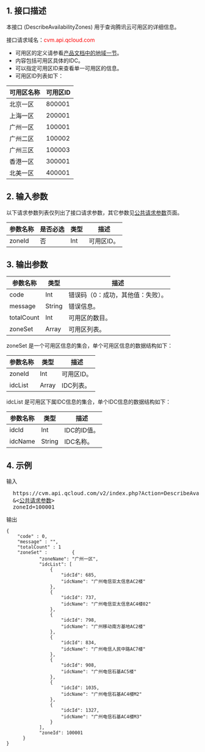 ## 1. 接口描述
本接口 (DescribeAvailabilityZones) 用于查询腾讯云可用区的详细信息。

接口请求域名：<font style="color:red">cvm.api.qcloud.com</font>

* 可用区的定义请参看[产品文档中的地域一节](https://www.qcloud.com/doc/product/213/497#2.-.E5.8F.AF.E7.94.A8.E5.8C.BA)。
* 内容包括可用区具体的IDC。
* 可以指定可用区ID来查看单一可用区的信息。
* 可用区ID列表如下：

| 可用区名称 |可用区ID|
|---------|---------|
| 北京一区 |800001|
| 上海一区 |200001|
| 广州一区 |100001|
|广州二区|100002|
|广州三区|100003|
|香港一区|300001|
|北美一区|400001|

## 2. 输入参数

以下请求参数列表仅列出了接口请求参数，其它参数见[公共请求参数](/document/api/213/6976)页面。

| 参数名称 | 是否必选  | 类型 | 描述 |
|---------|---------|---------|---------|
| zoneId| 否| Int| 可用区ID。|




## 3. 输出参数


| 参数名称 | 类型 | 描述 |
|---------|---------|---------|
| code| Int| 错误码（0：成功，其他值：失败）。|
| message| String| 错误信息。|
| totalCount| Int| 可用区的数目。|
| zoneSet| Array| 可用区列表。|

zoneSet 是一个可用区信息的集合，单个可用区信息的数据结构如下：

| 参数名称 | 类型 | 描述 |
|---------|---------|---------|
| zoneId| Int| 可用区ID。|
| idcList| Array| IDC列表。|


idcList 是可用区下属IDC信息的集合，单个IDC信息的数据结构如下：


| 参数名称  | 类型 | 描述 |
|---------|---------|---------|
| idcId| Int| IDC的ID值。|
| idcName| String| IDC名称。|




## 4. 示例

输入

<pre>
  https://cvm.api.qcloud.com/v2/index.php?Action=DescribeAvailabilityZones
  &<<a href="https://www.qcloud.com/doc/api/229/6976">公共请求参数</a>>
  zoneId=100001
</pre>

输出

```
{
    "code" : 0,
    "message" : "",
    "totalCount" : 1
    "zoneSet" :         {
            "zoneName": "广州一区", 
            "idcList": [
                {
                    "idcId": 685, 
                    "idcName": "广州电信亚太信息AC2楼"
                }, 
                {
                    "idcId": 737, 
                    "idcName": "广州电信亚太信息AC4楼02"
                }, 
                {
                    "idcId": 798, 
                    "idcName": "广州移动南方基地AC2楼"
                }, 
                {
                    "idcId": 834, 
                    "idcName": "广州电信人民中路AC7楼"
                }, 
                {
                    "idcId": 908, 
                    "idcName": "广州电信石基AC5楼"
                }, 
                {
                    "idcId": 1035, 
                    "idcName": "广州电信石基AC4楼M2"
                }, 
                {
                    "idcId": 1327, 
                    "idcName": "广州电信石基AC4楼M3"
                }
            ], 
            "zoneId": 100001
      }
}

```




